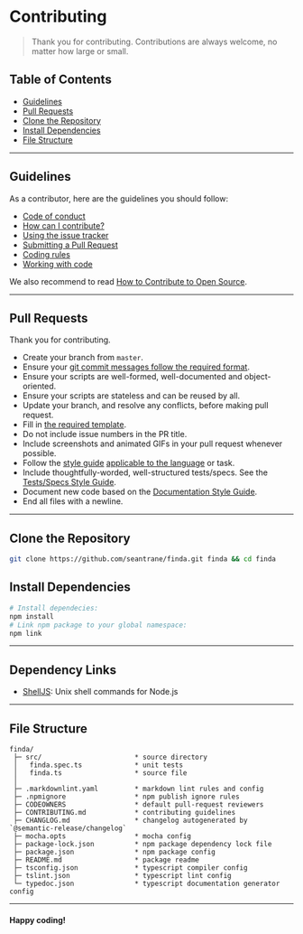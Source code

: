 # Contributing

> Thank you for contributing. Contributions are always welcome, no matter how large or small.

## Table of Contents

- [Guidelines](#guidelines)
- [Pull Requests](#pull-requests)
- [Clone the Repository](#clone-repo)
- [Install Dependencies](#install-dependencies)
- [File Structure](#file-structure)

---

## Guidelines <a id="guidelines"></a>

As a contributor, here are the guidelines you should follow:

- [Code of conduct](https://github.com/seantrane/engineering/blob/master/CODE_OF_CONDUCT.md)
- [How can I contribute?](https://github.com/seantrane/engineering/blob/master/CONTRIBUTING.md#how-can-i-contribute)
- [Using the issue tracker](https://github.com/seantrane/engineering/blob/master/CONTRIBUTING.md#using-the-issue-tracker)
- [Submitting a Pull Request](https://github.com/seantrane/engineering/blob/master/CONTRIBUTING.md#submitting-a-pull-request)
- [Coding rules](https://github.com/seantrane/engineering/blob/master/CONTRIBUTING.md#coding-rules)
- [Working with code](https://github.com/seantrane/engineering/blob/master/CONTRIBUTING.md#working-with-code)

We also recommend to read [How to Contribute to Open Source](https://opensource.guide/how-to-contribute).

---

## Pull Requests <a id="pull-requests"></a>

Thank you for contributing.

- Create your branch from `master`.
- Ensure your [git commit messages follow the required format](https://github.com/seantrane/engineering/blob/master/STYLE_GUIDES.md#git-commit-messages).
- Ensure your scripts are well-formed, well-documented and object-oriented.
- Ensure your scripts are stateless and can be reused by all.
- Update your branch, and resolve any conflicts, before making pull request.
- Fill in [the required template](https://github.com/seantrane/engineering/blob/master/PULL_REQUEST_TEMPLATE.md).
- Do not include issue numbers in the PR title.
- Include screenshots and animated GIFs in your pull request whenever possible.
- Follow the [style guide](https://github.com/seantrane/engineering/blob/master/STYLE_GUIDES.md) [applicable to the language](https://github.com/seantrane/engineering/blob/master/STYLE_GUIDES.md#languages) or task.
- Include thoughtfully-worded, well-structured tests/specs. See the [Tests/Specs Style Guide](https://github.com/seantrane/engineering/blob/master/STYLE_GUIDES.md#tests).
- Document new code based on the [Documentation Style Guide](https://github.com/seantrane/engineering/blob/master/STYLE_GUIDES.md#documentation).
- End all files with a newline.

---

## Clone the Repository <a id="clone-repo"></a>

```bash
git clone https://github.com/seantrane/finda.git finda && cd finda
```

## Install Dependencies <a id="install-dependencies"></a>

```bash
# Install dependecies:
npm install
# Link npm package to your global namespace:
npm link
```

---

## Dependency Links <a id="dependency-links"></a>

- [ShellJS](https://github.com/shelljs/shelljs): Unix shell commands for Node.js

---

## File Structure <a id="file-structure"></a>

```text
finda/
 ├─ src/                       * source directory
 │   finda.spec.ts             * unit tests
 │   finda.ts                  * source file
 │
 ├─ .markdownlint.yaml         * markdown lint rules and config
 ├─ .npmignore                 * npm publish ignore rules
 ├─ CODEOWNERS                 * default pull-request reviewers
 ├─ CONTRIBUTING.md            * contributing guidelines
 ├─ CHANGLOG.md                * changelog autogenerated by `@semantic-release/changelog`
 ├─ mocha.opts                 * mocha config
 ├─ package-lock.json          * npm package dependency lock file
 ├─ package.json               * npm package config
 ├─ README.md                  * package readme
 ├─ tsconfig.json              * typescript compiler config
 ├─ tslint.json                * typescript lint config
 └─ typedoc.json               * typescript documentation generator config
```

---

#### Happy coding!
